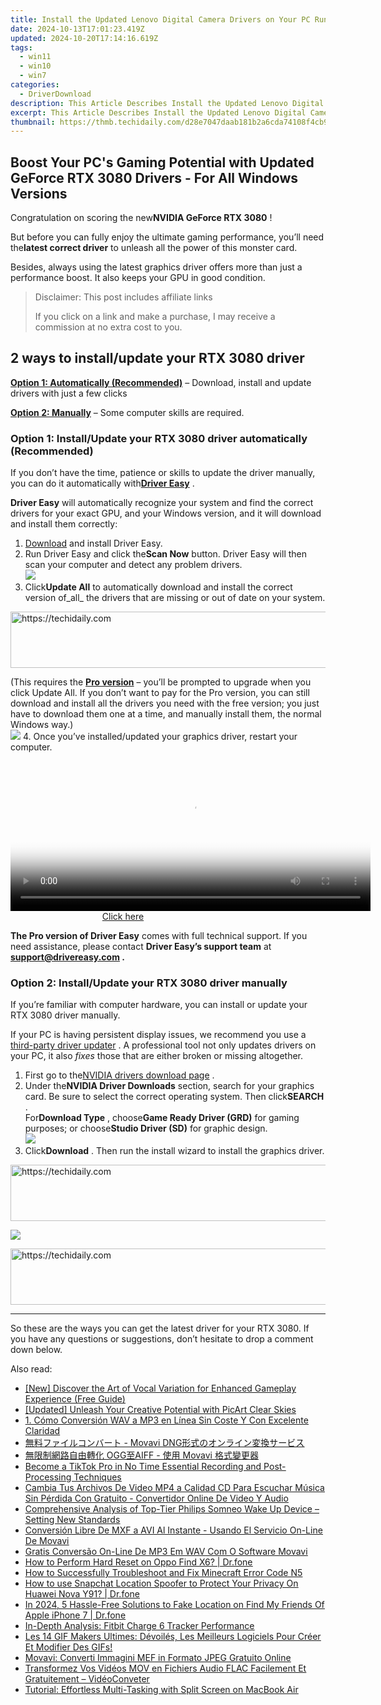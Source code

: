 ```yaml
---
title: Install the Updated Lenovo Digital Camera Drivers on Your PC Running Windows 7
date: 2024-10-13T17:01:23.419Z
updated: 2024-10-20T17:14:16.619Z
tags:
  - win11
  - win10
  - win7
categories:
  - DriverDownload
description: This Article Describes Install the Updated Lenovo Digital Camera Drivers on Your PC Running Windows 7
excerpt: This Article Describes Install the Updated Lenovo Digital Camera Drivers on Your PC Running Windows 7
thumbnail: https://thmb.techidaily.com/d28e7047daab181b2a6cda74108f4cb993066496eb332810c3bf1138a8452ea4.jpg
---
```


## Boost Your PC's Gaming Potential with Updated GeForce RTX 3080 Drivers - For All Windows Versions

Congratulation on scoring the new**NVIDIA GeForce RTX 3080** !

 But before you can fully enjoy the ultimate gaming performance, you’ll need the**latest correct driver** to unleash all the power of this monster card.

 Besides, always using the latest graphics driver offers more than just a performance boost. It also keeps your GPU in good condition.

>  Disclaimer: This post includes affiliate links
>
>  If you click on a link and make a purchase, I may receive a commission at no extra cost to you.
>

## 2 ways to install/update your RTX 3080 driver

**[Option 1: Automatically (Recommended)](https://www.drivereasy.com/knowledge/geforce-rtx-3080-driver-latest-download-for-windows-10-8-7/#option1)**  – Download, install and update drivers with just a few clicks

**[Option 2: Manually](https://tools.techidaily.com/drivereasy/download/)**  – Some computer skills are required.

### Option 1: Install/Update your RTX 3080 driver automatically (Recommended)

 If you don’t have the time, patience or skills to update the driver manually, you can do it automatically with[**Driver Easy**](https://tools.techidaily.com/drivereasy/download/) .

**Driver Easy** will automatically recognize your system and find the correct drivers for your exact GPU, and your Windows version, and it will download and install them correctly:

1. [Download](https://tools.techidaily.com/drivereasy/download/) and install Driver Easy.
2. Run Driver Easy and click the**Scan Now** button. Driver Easy will then scan your computer and detect any problem drivers.  
![](https://images.drivereasy.com/wp-content/uploads/2020/08/Scan-now.jpg)
3. Click**Update All** to automatically download and install the correct version of_all_ the drivers that are missing or out of date on your system.  

<!-- affiliate ads begin -->
<a href="https://appsumo.8odi.net/c/5597632/2130869/7443" target="_top" id="2130869">
  <img src="//a.impactradius-go.com/display-ad/7443-2130869" border="0" alt="https://techidaily.com" width="600" height="90"/>
</a>
<img height="0" width="0" src="https://appsumo.8odi.net/i/5597632/2130869/7443" style="position:absolute;visibility:hidden;" border="0" />
<!-- affiliate ads end -->

 (This requires the **[Pro version](https://tools.techidaily.com/drivereasy/download/)**  – you’ll be prompted to upgrade when you click Update All. If you don’t want to pay for the Pro version, you can still download and install all the drivers you need with the free version; you just have to download them one at a time, and manually install them, the normal Windows way.)  
![](https://images.drivereasy.com/wp-content/uploads/2020/09/de-update-all-rtx-3080.jpg)
4. Once you’ve installed/updated your graphics driver, restart your computer.

<!-- affiliate ads begin -->
<span id="1983471">
					<video width="576" height="240" style="cursor:pointer"
           poster="//a.impactradius-go.com/display-clicktoplayimage/1983471.png"
           onclick="if(!this.playClicked){this.play();this.setAttribute('controls',true);this.playClicked=true;}">
	   <source src="//a.impactradius-go.com/display-ad/22993-1983471">
	   <img src="//a.impactradius-go.com/display-clicktoplayimage/1983471.png" style="border: none; height: 100%; width: 100%; object-fit: contain">
	</video>
	<div style="width:360px;text-align:center"><a href="javascript:window.open(decodeURIComponent('https%3A%2F%2Fhomestyler.sjv.io%2Fc%2F5597632%2F1983471%2F22993'), '_blank');void(0);">Click here</a></div>
</span>
<img height="0" width="0" src="https://imp.pxf.io/i/5597632/1983471/22993" style="position:absolute;visibility:hidden;" border="0" />
<!-- affiliate ads end -->

**The Pro version of Driver Easy** comes with full technical support. If you need assistance, please contact **Driver Easy’s support team** at **[support@drivereasy.com](https://tools.techidaily.com/drivereasy/download/) .**

### Option 2: Install/Update your RTX 3080 driver manually

 If you’re familiar with computer hardware, you can install or update your RTX 3080 driver manually.

 If your PC is having persistent display issues, we recommend you use a [third-party driver updater](https://tools.techidaily.com/drivereasy/download/) . A professional tool not only updates drivers on your PC, it also _fixes_  those that are either broken or missing altogether.

1. First go to the[NVIDIA drivers download page](https://tools.techidaily.com/drivereasy/download/) .
2. Under the**NVIDIA Driver Downloads** section, search for your graphics card. Be sure to select the correct operating system. Then click**SEARCH** .  
 For**Download Type** , choose**Game Ready Driver (GRD)** for gaming purposes; or choose**Studio Driver (SD)** for graphic design.  
![](https://images.drivereasy.com/wp-content/uploads/2020/09/nvidia-3080-driver-official-dl.jpg)
3. Click**Download** . Then run the install wizard to install the graphics driver.  

<!-- affiliate ads begin -->
<a href="https://appsumo.8odi.net/c/5597632/2118322/7443" target="_top" id="2118322">
  <img src="//a.impactradius-go.com/display-ad/7443-2118322" border="0" alt="https://techidaily.com" width="728" height="90"/>
</a>
<img height="0" width="0" src="https://appsumo.8odi.net/i/5597632/2118322/7443" style="position:absolute;visibility:hidden;" border="0" />
<!-- affiliate ads end -->

![](https://images.drivereasy.com/wp-content/uploads/2020/09/3080-driver-dl.jpg)

<!-- affiliate ads begin -->
<a href="https://malaysia-healthcare-travel-council.pxf.io/c/5597632/1557743/17382" target="_top" id="1557743">
  <img src="//a.impactradius-go.com/display-ad/17382-1557743" border="0" alt="https://techidaily.com" width="728" height="90"/>
</a>
<img height="0" width="0" src="https://malaysia-healthcare-travel-council.pxf.io/i/5597632/1557743/17382" style="position:absolute;visibility:hidden;" border="0" />
<!-- affiliate ads end -->

---

 So these are the ways you can get the latest driver for your RTX 3080\. If you have any questions or suggestions, don’t hesitate to drop a comment down below.

<ins class="adsbygoogle"
     style="display:block"
     data-ad-format="autorelaxed"
     data-ad-client="ca-pub-7571918770474297"
     data-ad-slot="1223367746"></ins>

<ins class="adsbygoogle"
     style="display:block"
     data-ad-client="ca-pub-7571918770474297"
     data-ad-slot="8358498916"
     data-ad-format="auto"
     data-full-width-responsive="true"></ins>

<span class="atpl-alsoreadstyle">Also read:</span>
<div><ul>
<li><a href="https://fox-cloud.techidaily.com/new-discover-the-art-of-vocal-variation-for-enhanced-gameplay-experience-free-guide/"><u>[New] Discover the Art of Vocal Variation for Enhanced Gameplay Experience (Free Guide)</u></a></li>
<li><a href="https://some-skills.techidaily.com/updated-unleash-your-creative-potential-with-picart-clear-skies/"><u>[Updated] Unleash Your Creative Potential with PicArt Clear Skies</u></a></li>
<li><a href="https://win-amazing.techidaily.com/1-como-conversion-wav-a-mp3-en-linea-sin-coste-y-con-excelente-claridad/"><u>1. Cómo Conversión WAV a MP3 en Línea Sin Coste Y Con Excelente Claridad</u></a></li>
<li><a href="https://win-amazing.techidaily.com/movavi-dng/"><u>無料ファイルコンバート - Movavi DNG形式のオンライン変換サービス</u></a></li>
<li><a href="https://win-amazing.techidaily.com/1726227569652-oggaiff-movavi/"><u>無限制網路自由轉化 OGG至AIFF - 使用 Movavi 格式變更器</u></a></li>
<li><a href="https://tiktok-video-recordings.techidaily.com/become-a-tiktok-pro-in-no-time-essential-recording-and-post-processing-techniques/"><u>Become a TikTok Pro in No Time Essential Recording and Post-Processing Techniques</u></a></li>
<li><a href="https://win-amazing.techidaily.com/cambia-tus-archivos-de-video-mp4-a-calidad-cd-para-escuchar-musica-sin-perdida-con-gratuito-convertidor-online-de-video-y-audio/"><u>Cambia Tus Archivos De Video MP4 a Calidad CD Para Escuchar Música Sin Pérdida Con Gratuito - Convertidor Online De Video Y Audio</u></a></li>
<li><a href="https://buynow-marvelous.techidaily.com/comprehensive-analysis-of-top-tier-philips-somneo-wake-up-device-setting-new-standards/"><u>Comprehensive Analysis of Top-Tier Philips Somneo Wake Up Device – Setting New Standards</u></a></li>
<li><a href="https://win-amazing.techidaily.com/conversion-libre-de-mxf-a-avi-al-instante-usando-el-servicio-on-line-de-movavi/"><u>Conversión Libre De MXF a AVI Al Instante - Usando El Servicio On-Line De Movavi</u></a></li>
<li><a href="https://win-amazing.techidaily.com/gratis-conversao-on-line-de-mp3-em-wav-com-o-software-movavi/"><u>Gratis Conversão On-Line De MP3 Em WAV Com O Software Movavi</u></a></li>
<li><a href="https://techidaily.com/how-to-perform-hard-reset-on-oppo-find-x6-drfone-by-drfone-reset-android-reset-android/"><u>How to Perform Hard Reset on Oppo Find X6? | Dr.fone</u></a></li>
<li><a href="https://win-howtos.techidaily.com/how-to-successfully-troubleshoot-and-fix-minecraft-error-code-n5/"><u>How to Successfully Troubleshoot and Fix Minecraft Error Code N5</u></a></li>
<li><a href="https://change-location.techidaily.com/how-to-use-snapchat-location-spoofer-to-protect-your-privacy-on-huawei-nova-y91-drfone-by-drfone-virtual-android/"><u>How to use Snapchat Location Spoofer to Protect Your Privacy On Huawei Nova Y91? | Dr.fone</u></a></li>
<li><a href="https://change-location.techidaily.com/in-2024-5-hassle-free-solutions-to-fake-location-on-find-my-friends-of-apple-iphone-7-drfone-by-drfone-virtual-ios/"><u>In 2024, 5 Hassle-Free Solutions to Fake Location on Find My Friends Of Apple iPhone 7 | Dr.fone</u></a></li>
<li><a href="https://buynow-reviews.techidaily.com/in-depth-analysis-fitbit-charge-6-tracker-performance/"><u>In-Depth Analysis: Fitbit Charge 6 Tracker Performance</u></a></li>
<li><a href="https://win-amazing.techidaily.com/les-14-gif-makers-ultimes-devoiles-les-meilleurs-logiciels-pour-creer-et-modifier-des-gifs/"><u>Les 14 GIF Makers Ultimes: Dévoilés, Les Meilleurs Logiciels Pour Créer Et Modifier Des GIFs!</u></a></li>
<li><a href="https://win-amazing.techidaily.com/movavi-converti-immagini-mef-in-formato-jpeg-gratuito-online/"><u>Movavi: Converti Immagini MEF in Formato JPEG Gratuito Online</u></a></li>
<li><a href="https://win-amazing.techidaily.com/transformez-vos-videos-mov-en-fichiers-audio-flac-facilement-et-gratuitement-videoconveter/"><u>Transformez Vos Vidéos MOV en Fichiers Audio FLAC Facilement Et Gratuitement – VidéoConveter</u></a></li>
<li><a href="https://tech-recovery.techidaily.com/tutorial-effortless-multi-tasking-with-split-screen-on-macbook-air/"><u>Tutorial: Effortless Multi-Tasking with Split Screen on MacBook Air</u></a></li>
</ul></div>

